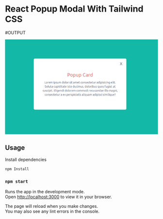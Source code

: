 # React Popup Modal With Tailwind CSS

#OUTPUT

![OUTPUT!](https://github.com/usama-DVLPR/React-Popup-Modal-With-Tailwind-CSS/blob/master/output/Screenshot%20from%202022-11-06%2008-15-13.png)


## Usage

Install dependencies

```
npm Install
```

### `npm start`

Runs the app in the development mode.\
Open [http://localhost:3000](http://localhost:3000) to view it in your browser.

The page will reload when you make changes.\
You may also see any lint errors in the console.

